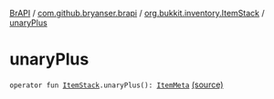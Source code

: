 [BrAPI](../../index.md) / [com.github.bryanser.brapi](../index.md) / [org.bukkit.inventory.ItemStack](index.md) / [unaryPlus](./unary-plus.md)

# unaryPlus

`operator fun `[`ItemStack`](https://hub.spigotmc.org/javadocs/spigot/org/bukkit/inventory/ItemStack.html)`.unaryPlus(): `[`ItemMeta`](https://hub.spigotmc.org/javadocs/spigot/org/bukkit/inventory/meta/ItemMeta.html) [(source)](https://github.com/BryanSer/BrAPI/blob/ver-kotlin/src/main/kotlin/com/github/bryanser/brapi/Suger.kt#L8)